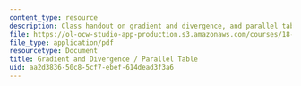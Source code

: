 ```yaml
---
content_type: resource
description: Class handout on gradient and divergence, and parallel tables.
file: https://ol-ocw-studio-app-production.s3.amazonaws.com/courses/18-085-computational-science-and-engineering-i-fall-2008/aa2d383650c85cf7ebef614dead3f3a6_onepager.pdf
file_type: application/pdf
resourcetype: Document
title: Gradient and Divergence / Parallel Table
uid: aa2d3836-50c8-5cf7-ebef-614dead3f3a6
---
```

